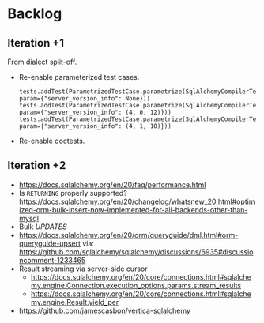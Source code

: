 # Backlog

## Iteration +1
From dialect split-off.
- Re-enable parameterized test cases.
  ```
  tests.addTest(ParametrizedTestCase.parametrize(SqlAlchemyCompilerTest, param={"server_version_info": None}))
  tests.addTest(ParametrizedTestCase.parametrize(SqlAlchemyCompilerTest, param={"server_version_info": (4, 0, 12)}))
  tests.addTest(ParametrizedTestCase.parametrize(SqlAlchemyCompilerTest, param={"server_version_info": (4, 1, 10)}))
  ```
- Re-enable doctests.

## Iteration +2
- https://docs.sqlalchemy.org/en/20/faq/performance.html
- Is ``RETURNING`` properly supported?
  https://docs.sqlalchemy.org/en/20/changelog/whatsnew_20.html#optimized-orm-bulk-insert-now-implemented-for-all-backends-other-than-mysql
- Bulk *UPDATES*
- https://docs.sqlalchemy.org/en/20/orm/queryguide/dml.html#orm-queryguide-upsert
  via: https://github.com/sqlalchemy/sqlalchemy/discussions/6935#discussioncomment-1233465
- Result streaming via server-side cursor
  - https://docs.sqlalchemy.org/en/20/core/connections.html#sqlalchemy.engine.Connection.execution_options.params.stream_results
  - https://docs.sqlalchemy.org/en/20/core/connections.html#sqlalchemy.engine.Result.yield_per
- https://github.com/jamescasbon/vertica-sqlalchemy
